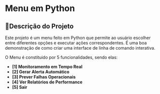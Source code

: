 # Menu em Python

## 📝Descrição do Projeto

Este projeto é um menu feito em Python que permite ao usuário escolher entre diferentes opções e executar ações correspondentes. 
É uma boa demonstração de como criar uma interface de linha de comando interativa.

O Menu é constituido por 5 funcionalidades, sendo elas:
- **[1] Monitoramento em Tempo Real**
- **[2] Gerar Alerta Automático** 
- **[3] Prever Falhas Operacionais**  
- **[4] Ver Relatórios de Performance** 
- **[5] Sair**  
